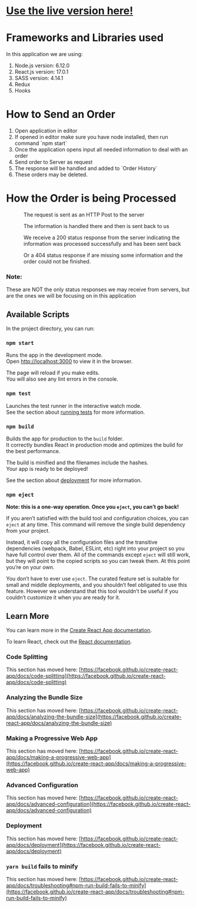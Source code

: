 # [Use the live version here!](https://peaceful-wing-5e53cf.netlify.app/)

# Frameworks and Libraries used
In this application we are using:
<ol>
  <li>Node.js version: 6.12.0</li>
  <li>React.js version: 17.0.1</li>
  <li>SASS version: 4.14.1</li> 
  <li>Redux </li>
  <li>Hooks</li>
</ol>

# How to Send an Order
<ol>
  <li>Open application in editor</li>
  <li>If opened in editor make sure you have node installed, then run command `npm start`</li>
  <li>Once the application opens input all needed information to deal with an order</li> 
  <li>Send order to Server as request</li>
  <li>The response will be handled and added to `Order History`</li>
  <li>These orders may be deleted.</li>
</ol>

# How the Order is being Processed
<ol>
  <ul>The request is sent as an HTTP Post to the server</ul>
  <ul>The information is handled there and then is sent back to us</ul>
  <ul>We receive a 200 status response from the server indicating the information was processed successfully and has been sent back</ul>
  <ul>Or a 404 status response if are missing some information and the order could not be finished.</ul>
</ol>

### Note:
These are NOT the only status responses we may receive from servers, but are the ones we will be focusing on in this application

## Available Scripts

In the project directory, you can run:

### `npm start`

Runs the app in the development mode.\
Open [http://localhost:3000](http://localhost:3000) to view it in the browser.

The page will reload if you make edits.\
You will also see any lint errors in the console.

### `npm test`

Launches the test runner in the interactive watch mode.\
See the section about [running tests](https://facebook.github.io/create-react-app/docs/running-tests) for more information.

### `npm build`

Builds the app for production to the `build` folder.\
It correctly bundles React in production mode and optimizes the build for the best performance.

The build is minified and the filenames include the hashes.\
Your app is ready to be deployed!

See the section about [deployment](https://facebook.github.io/create-react-app/docs/deployment) for more information.

### `npm eject`

**Note: this is a one-way operation. Once you `eject`, you can’t go back!**

If you aren’t satisfied with the build tool and configuration choices, you can `eject` at any time. This command will remove the single build dependency from your project.

Instead, it will copy all the configuration files and the transitive dependencies (webpack, Babel, ESLint, etc) right into your project so you have full control over them. All of the commands except `eject` will still work, but they will point to the copied scripts so you can tweak them. At this point you’re on your own.

You don’t have to ever use `eject`. The curated feature set is suitable for small and middle deployments, and you shouldn’t feel obligated to use this feature. However we understand that this tool wouldn’t be useful if you couldn’t customize it when you are ready for it.

## Learn More

You can learn more in the [Create React App documentation](https://facebook.github.io/create-react-app/docs/getting-started).

To learn React, check out the [React documentation](https://reactjs.org/).

### Code Splitting

This section has moved here: [https://facebook.github.io/create-react-app/docs/code-splitting](https://facebook.github.io/create-react-app/docs/code-splitting)

### Analyzing the Bundle Size

This section has moved here: [https://facebook.github.io/create-react-app/docs/analyzing-the-bundle-size](https://facebook.github.io/create-react-app/docs/analyzing-the-bundle-size)

### Making a Progressive Web App

This section has moved here: [https://facebook.github.io/create-react-app/docs/making-a-progressive-web-app](https://facebook.github.io/create-react-app/docs/making-a-progressive-web-app)

### Advanced Configuration

This section has moved here: [https://facebook.github.io/create-react-app/docs/advanced-configuration](https://facebook.github.io/create-react-app/docs/advanced-configuration)

### Deployment

This section has moved here: [https://facebook.github.io/create-react-app/docs/deployment](https://facebook.github.io/create-react-app/docs/deployment)

### `yarn build` fails to minify

This section has moved here: [https://facebook.github.io/create-react-app/docs/troubleshooting#npm-run-build-fails-to-minify](https://facebook.github.io/create-react-app/docs/troubleshooting#npm-run-build-fails-to-minify)
